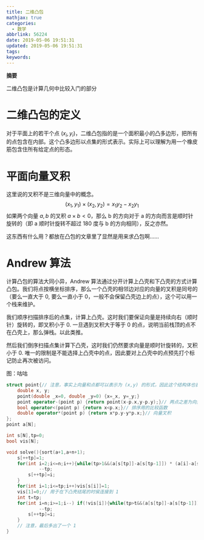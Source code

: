```yaml
---
title: 二维凸包
mathjax: true
categories:
  - 数学
abbrlink: 56224
date: 2019-05-06 19:51:31
updated: 2019-05-06 19:51:31
tags:
keywords:
---
```


**摘要**

二维凸包是计算几何中比较入门的部分

<!--more-->

# 二维凸包的定义

对于平面上的若干个点 $(x_i,y_i)$，二维凸包指的是一个面积最小的凸多边形，把所有的点包含在内部。这个凸多边形以点集的形式表示。实际上可以理解为用一个橡皮筋包含住所有给定点的形态。

# 平面向量叉积

这里说的叉积不是三维向量中的概念。
$$
(x_1,y_1)\times(x_2,y_2)=x_1y_2-x_2y_1
$$
如果两个向量 $a,b$ 的叉积 $a\times b<0$，那么 b 的方向对于 a 的方向而言是顺时针旋转的（即 a 顺时针旋转不超过 180 度与 b 的方向相同），反之亦然。

这东西有什么用？都放在凸包的文章里了显然是用来求凸包啊……

# Andrew 算法

计算凸包的算法大同小异，Andrew 算法通过分开计算上凸壳和下凸壳的方式计算凸包。我们将点按横坐标排序，那么一个凸壳的相邻边对应的向量的叉积是同号的（要么一直大于 0, 要么一直小于 0，一般不会保留凸壳边上的点），这个可以用一个栈来维护。

我们顺序扫描排序后的点集，计算上凸壳。这时我们要保证向量是持续向右（顺时针）旋转的，即叉积小于 0. 一旦遇到叉积大于等于 0 的点，说明当前栈顶的点不在凸壳上，那么弹栈。以此类推。

然后我们倒序扫描点集计算下凸壳，这时我们仍然要求向量是顺时针旋转的，叉积小于 0. 唯一的限制是不能选择上凸壳中的点，因此要对上凸壳中的点预先打个标记防止再次被访问。

图：咕咕

```cpp
struct point{// 注意，事实上向量和点都可以表示为 (x,y) 的形式，因此这个结构体也表示向量
    double x, y;
    point(double _x=0, double _y=0) {x=_x, y=_y;}
    point operator-(point p) {return point(x-p.x,y-p.y);}// 两点之差为向量
    bool operator<(point p) {return x<p.x;}// 排序用的比较函数
    double operator*(point p) {return x*p.y-y*p.x;}// 向量叉积
};
point a[N];

int s[N],tp=0;
bool vis[N];

void solve(){sort(a+1,a+n+1);
    s[++tp]=1;
    for(int i=2;i<=n;i++){while(tp>1&&(a[s[tp]]-a[s[tp-1]]) * (a[i]-a[s[tp]])>=0)
            --tp;
        s[++tp]=i;
    }
    for(int i=1;i<=tp;i++)vis[s[i]]=1;
    vis[1]=0;// 用于在下凸壳结尾的时侯连接到 1
    int t=tp;
    for(int i=n;i>=1;i--) if(!vis[i]){while(tp>t&&(a[s[tp]]-a[s[tp-1]]) * (a[i]-a[s[tp]])>=0)
            --tp;
        s[++tp]=i;
    }
    // 注意，最后多出了一个 1
}
```

